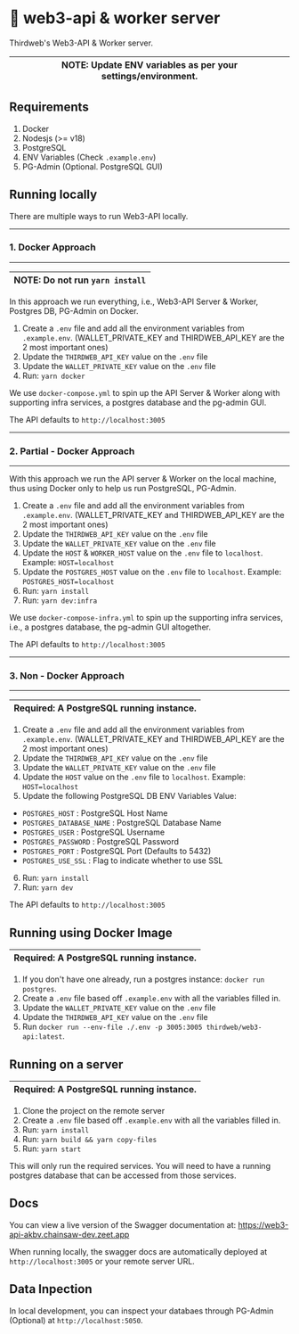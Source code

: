 # 🔑 web3-api & worker server

Thirdweb's Web3-API & Worker server.

| NOTE: Update ENV variables as per your settings/environment. |
| ------------------------------------------------------------ |

## Requirements

1. Docker
2. Nodesjs (>= v18)
3. PostgreSQL
4. ENV Variables (Check `.example.env`)
5. PG-Admin (Optional. PostgreSQL GUI)

## Running locally

There are multiple ways to run Web3-API locally.

---

### 1. Docker Approach

---

| NOTE: Do not run `yarn install` |
| ------------------------------- |

In this approach we run everything, i.e., Web3-API Server & Worker, Postgres DB, PG-Admin on Docker.

1. Create a `.env` file and add all the environment variables from `.example.env`. (WALLET_PRIVATE_KEY and THIRDWEB_API_KEY are the 2 most important ones)
2. Update the `THIRDWEB_API_KEY` value on the `.env` file
3. Update the `WALLET_PRIVATE_KEY` value on the `.env` file
4. Run: `yarn docker`

We use `docker-compose.yml` to spin up the API Server & Worker along with supporting infra services, a postgres database and the pg-admin GUI.

The API defaults to `http://localhost:3005`

---

### 2. Partial - Docker Approach

---

With this approach we run the API server & Worker on the local machine, thus using Docker only to help us run PostgreSQL, PG-Admin.

1. Create a `.env` file and add all the environment variables from `.example.env`. (WALLET_PRIVATE_KEY and THIRDWEB_API_KEY are the 2 most important ones)
2. Update the `THIRDWEB_API_KEY` value on the `.env` file
3. Update the `WALLET_PRIVATE_KEY` value on the `.env` file
4. Update the `HOST` & `WORKER_HOST` value on the `.env` file to `localhost`. Example: `HOST=localhost`
5. Update the `POSTGRES_HOST` value on the `.env` file to `localhost`. Example: `POSTGRES_HOST=localhost`
6. Run: `yarn install`
7. Run: `yarn dev:infra`

We use `docker-compose-infra.yml` to spin up the supporting infra services, i.e., a postgres database, the pg-admin GUI altogether.

The API defaults to `http://localhost:3005`

---

### 3. Non - Docker Approach

---

| Required: A PostgreSQL running instance. |
| ---------------------------------------- |

1. Create a `.env` file and add all the environment variables from `.example.env`. (WALLET_PRIVATE_KEY and THIRDWEB_API_KEY are the 2 most important ones)
2. Update the `THIRDWEB_API_KEY` value on the `.env` file
3. Update the `WALLET_PRIVATE_KEY` value on the `.env` file
4. Update the `HOST` value on the `.env` file to `localhost`. Example: `HOST=localhost`
5. Update the following PostgreSQL DB ENV Variables Value:

- `POSTGRES_HOST` : PostgreSQL Host Name
- `POSTGRES_DATABASE_NAME` : PostgreSQL Database Name
- `POSTGRES_USER` : PostgreSQL Username
- `POSTGRES_PASSWORD` : PostgreSQL Password
- `POSTGRES_PORT` : PostgreSQL Port (Defaults to 5432)
- `POSTGRES_USE_SSL` : Flag to indicate whether to use SSL

6. Run: `yarn install`
7. Run: `yarn dev`

The API defaults to `http://localhost:3005`

## Running using Docker Image

| Required: A PostgreSQL running instance. |
| ---------------------------------------- |

1. If you don't have one already, run a postgres instance: `docker run postgres`.
2. Create a `.env` file based off `.example.env` with all the variables filled in.
3. Update the `WALLET_PRIVATE_KEY` value on the `.env` file
4. Update the `THIRDWEB_API_KEY` value on the `.env` file
5. Run `docker run --env-file ./.env -p 3005:3005 thirdweb/web3-api:latest`.

## Running on a server

| Required: A PostgreSQL running instance. |
| ---------------------------------------- |

1. Clone the project on the remote server
2. Create a `.env` file based off `.example.env` with all the variables filled in.
3. Run: `yarn install`
4. Run: `yarn build && yarn copy-files`
5. Run: `yarn start`

This will only run the required services. You will need to have a running postgres database that can be accessed from those services.

## Docs

You can view a live version of the Swagger documentation at: https://web3-api-akbv.chainsaw-dev.zeet.app

When running locally, the swagger docs are automatically deployed at `http://localhost:3005` or your remote server URL.

## Data Inpection

In local development, you can inspect your databaes through PG-Admin (Optional) at `http://localhost:5050`.
